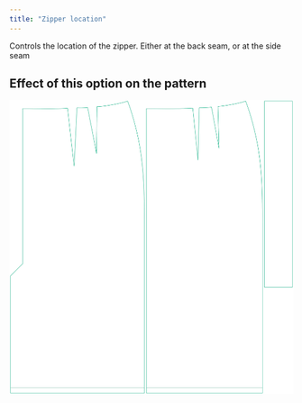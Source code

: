 ```yaml
---
title: "Zipper location"
---
```


Controls the location of the zipper.
Either at the back seam, or at the side seam

## Effect of this option on the pattern

![This image shows the effect of this option by superimposing several variants that have a different value for this option](penelope_zipperlocation_sample.svg "Effect of this option on the pattern")
